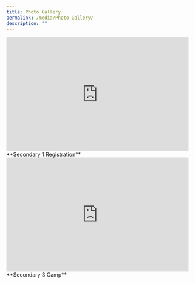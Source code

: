 ```yaml
---
title: Photo Gallery
permalink: /media/Photo-Gallery/
description: ""
---
```

<iframe src="https://docs.google.com/presentation/d/e/2PACX-1vQuNNleVCuVfNO0WC418LKqY-0gpP3VRQdQSdAxcDj5BIp1ZSCHv3FJaCkqZ8tkAcOBb9UWGnhWTfoU/embed?start=false&amp;loop=false&amp;delayms=3000" frameborder="0" width="480" height="299" allowfullscreen="true"></iframe>
**Secondary 1 Registration**

<iframe allowfullscreen="true" height="299" width="480" frameborder="0" src="https://docs.google.com/presentation/d/e/2PACX-1vQ_Pozy6U-UNPKXnka2AMFaHD-qdXFTh4I5ILgWgfxj6Ri9Hdbpgg2M9-5yMDnDflTnpLNgEwQHLCoF/embed?start=false&amp;loop=false&amp;delayms=3000"></iframe>
**Secondary 3 Camp**